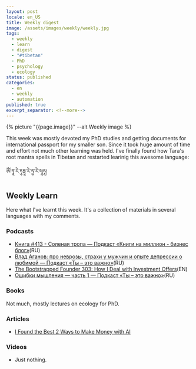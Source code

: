 ```yaml
---
layout: post
locale: en_US
title: Weekly digest
image: /assets/images/weekly/weekly.jpg
tags:
  - weekly
  - learn
  - digest
  - "#tibetan"
  - PhD
  - psychology
  - ecology
status: published
categories:
  - en
  - weekly
  - automation
published: true
excerpt_separator: <!--more-->
---
```

{% picture "{{page.image}}" --alt Weekly image %}

This week was mostly devoted my PhD studies and getting documents for international passport for my smaller son.
Since it took huge amount of time and effort not much other learning was held.
I've finally found how Tara's root mantra spells in Tibetan and restarted learinig this awesome language: 

ཨོཾ་ཏཱ་རེ་ཏུཏྟཱ་རེ་ཏུ་རེ་སྭཱཧཱ།

<!--more-->

## Weekly Learn
Here what I've learnt this week. It's a collection of materials  in several languages with my comments.

### Podcasts
- [Книга #413 - Соленая тропа — Подкаст «Книги на миллион - бизнес блог»](https://ikniga.mave.digital/ep-423)(RU)
- [Влад Аганов: про неврозы, страхи у мужчин и опыте депрессии о любимой — Подкаст «Ты – это важно»](https://elens-way.mave.digital/ep-36)(RU)
- [The Bootstrapped Founder 303: How I Deal with Investment Offers](https://tbf.fm/episodes/303-how-i-deal-with-investment-offers)(EN)
- [Ошибки мышления — часть 1 — Подкаст «Ты – это важно»](https://elens-way.mave.digital/ep-37)(RU)

### Books
Not much, mostly lectures on ecology for PhD.
### Articles
- [I Found the Best 2 Ways to Make Money with AI](https://iqmike.medium.com/i-found-the-best-2-ways-to-make-money-with-ai-02e7e73af754)

### Videos
- Just nothing.
